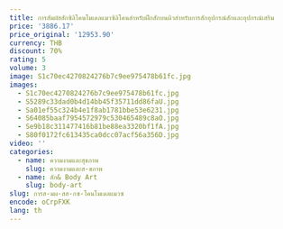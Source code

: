 ```yaml
---
title: การสัมผัสสักซิลิโคนโมเดลแมวซิลิโคนสำหรับฝึกสักบนผิวสำหรับการสักอุปกรณ์สักและอุปกรณ์เสริม
price: '3886.17'
price_original: '12953.90'
currency: THB
discount: 70%
rating: 5
volume: 3
image: S1c70ec4270824276b7c9ee975478b61fc.jpg
images:
  - S1c70ec4270824276b7c9ee975478b61fc.jpg
  - S5289c33dad0b4d14bb45f35711dd86faU.jpg
  - Sa01ef55c324b4e1f8ab1781bbe53e6231.jpg
  - S64085baaf7954572979c530465489c8aO.jpg
  - Se9b18c311477416b81be88ea3320bf1fA.jpg
  - S80f0172fc613435ca0dcc07acf56a356D.jpg
video: ''
categories:
  - name: ความงามและสุขภาพ
    slug: ความงามและส-ขภาพ
  - name: สัก& Body Art
    slug: body-art
slug: การส-มผ-สส-กซ-โคนโมเดลแมวซ
encode: oCrpFXK
lang: th
---
```

  